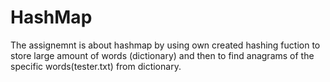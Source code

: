 # HashMap 

The assignemnt is about hashmap by using own created hashing fuction to store large amount of words (dictionary) and then to find anagrams of the specific words(tester.txt) from dictionary.
